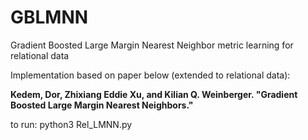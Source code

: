# GBLMNN
Gradient Boosted Large Margin Nearest Neighbor metric learning for relational data

Implementation based on paper below (extended to relational data):

**Kedem, Dor, Zhixiang Eddie Xu, and Kilian Q. Weinberger. "Gradient Boosted Large Margin Nearest Neighbors."**

to run: python3 Rel_LMNN.py
